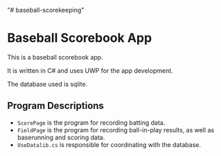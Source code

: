 "# baseball-scorekeeping" 
# Baseball Scorebook App

This is a baseball scorebook app.

It is written in C# and uses UWP for the app development.

The database used is sqlite.

## Program Descriptions

- `ScorePage` is the program for recording batting data.
- `FieldPage` is the program for recording ball-in-play results, as well as baserunning and scoring data.
- `UseDatalib.cs` is responsible for coordinating with the database.